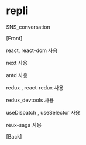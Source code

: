# repli
 SNS_conversation
 
[Front]

react, react-dom 사용

next 사용

antd 사용

redux , react-redux 사용 

redux_devtools 사용

useDispatch , useSelector 사용

reux-saga 사용

[Back]
